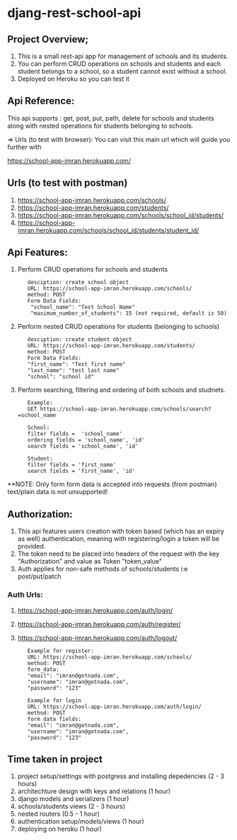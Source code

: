 # djang-rest-school-api


## Project Overview;

1. This is a small rest-api app for management of schools and its students. 
2. You can perform CRUD operations on schools and students and each student belongs to a school, so a student cannot exist without a school.
3. Deployed on Heroku so you can test it

## Api Reference:

This api supports : get, post, put, path, delete for schools and students along with nested operations for students belonging to schools.

=> Urls (to test with browser):
You can visit this main url which will guide you further with 

https://school-app-imran.herokuapp.com/


## Urls (to test with postman) 

1. https://school-app-imran.herokuapp.com/schools/
2. https://school-app-imran.herokuapp.com/students/
3. https://school-app-imran.herokuapp.com/schools/school_id/students/
4. https://school-app-imran.herokuapp.com/schools/school_id/students/student_id/

## Api Features:

1. Perform CRUD operations for schools and students  
     
          desciption: create school object  
          URL: https://school-app-imran.herokuapp.com/schools/  
          method: POST  
          Form Data Fields:  
           "school_name": "Test School Name"  
           "maximum_number_of_students": 15 (not required, default is 50)  
    
2. Perform nested CRUD operations for students (belonging to schools)

          desciption: create student object  
          URL: https://school-app-imran.herokuapp.com/students/  
          method: POST  
          Form Data Fields:  
          "first_name": "Test first name"  
          "last_name": "test last name"  
          "school": "school id"  

3. Perform searching, filtering and ordering of both schools and studnets.  
  
          Example:  
          GET https://school-app-imran.herokuapp.com/schools/search?=school_name  

          School:  
          filter fields =  'school_name'  
          ordering fields = 'school_name', 'id'  
          search fields = 'school_name', 'id'  

          Student:  
          filter fields = 'first_name'  
          search fields = 'first_name', 'id'  
    
**NOTE: Only form form data is accepted into requests (from postman) text/plain data is not unsupported!  
  
## Authorization:
1. This api features users creation with token based (which has an expiry as well) authentication, meaning with registering/login a token will be provided. 
2. The token need to be placed into headers of the request with the key "Authorization" and value as Token "token_value"
3. Auth applies for non-safe methods of schools/students i:e post/put/patch

### Auth Urls:
1. https://school-app-imran.herokuapp.com/auth/login/
2. https://school-app-imran.herokuapp.com/auth/register/
3. https://school-app-imran.herokuapp.com/auth/logout/

          Example for register:  
          URL: https://school-app-imran.herokuapp.com/schools/  
          method: POST  
          form_data:  
          "email": "imran@getnada.com",  
          "username": "imran@getnada.com",  
          "password": "123"  

          Example for login  
          URL: https://school-app-imran.herokuapp.com/auth/login/  
          method: POST  
          form data fields:  
          "email": "imran@getnada.com",  
          "username": "imran@getnada.com",  
          "password": "123"  


## Time taken in project
1. project setup/settings with postgress and installing depedencies (2 - 3 hours)
2. architechture design with keys and relations (1 hour)
3. django models and serializers (1 hour)
4. schools/students views (2 - 3 hours)
5. nested routers (0.5 - 1 hour)
6. authentication setup/models/views (1 hour)
7. deploying on heroku (1 hour)
